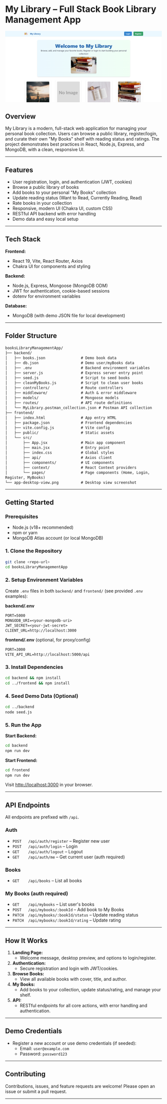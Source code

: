 
# My Library – Full Stack Book Library Management App

![Desktop View](./app-desktop-view.png)

## Overview

My Library is a modern, full-stack web application for managing your personal book collection. Users can browse a public library, register/login, and curate their own "My Books" shelf with reading status and ratings. The project demonstrates best practices in React, Node.js, Express, and MongoDB, with a clean, responsive UI.

---

## Features

- User registration, login, and authentication (JWT, cookies)
- Browse a public library of books
- Add books to your personal "My Books" collection
- Update reading status (Want to Read, Currently Reading, Read)
- Rate books in your collection
- Responsive, modern UI (Chakra UI, custom CSS)
- RESTful API backend with error handling
- Demo data and easy local setup

---

## Tech Stack

**Frontend:**
- React 19, Vite, React Router, Axios
- Chakra UI for components and styling

**Backend:**
- Node.js, Express, Mongoose (MongoDB ODM)
- JWT for authentication, cookie-based sessions
- dotenv for environment variables

**Database:**
- MongoDB (with demo JSON file for local development)

---

## Folder Structure

```
booksLibraryManagementApp/
├── backend/
│   ├── books.json                # Demo book data
│   ├── db.json                   # Demo user/myBooks data
│   ├── .env                      # Backend environment variables
│   ├── server.js                 # Express server entry point
│   ├── seed.js                   # Script to seed books
│   ├── cleanMyBooks.js           # Script to clean user books
│   ├── controllers/              # Route controllers
│   ├── middleware/               # Auth & error middleware
│   ├── models/                   # Mongoose models
│   ├── routes/                   # API route definitions
│   └── MyLibrary.postman_collection.json # Postman API collection
├── frontend/
│   ├── index.html                # App entry HTML
│   ├── package.json              # Frontend dependencies
│   ├── vite.config.js            # Vite config
│   ├── public/                   # Static assets
│   └── src/
│       ├── App.jsx               # Main app component
│       ├── main.jsx              # Entry point
│       ├── index.css             # Global styles
│       ├── api/                  # Axios client
│       ├── components/           # UI components
│       ├── context/              # React Context providers
│       └── pages/                # Page components (Home, Login, Register, MyBooks)
└── app-desktop-view.png          # Desktop view screenshot
```

---

## Getting Started

### Prerequisites
- Node.js (v18+ recommended)
- npm or yarn
- MongoDB Atlas account (or local MongoDB)

### 1. Clone the Repository
```sh
git clone <repo-url>
cd booksLibraryManagementApp
```

### 2. Setup Environment Variables

Create `.env` files in both `backend/` and `frontend/` (see provided `.env` examples):

**backend/.env**
```
PORT=5000
MONGODB_URI=<your-mongodb-uri>
JWT_SECRET=<your-jwt-secret>
CLIENT_URL=http://localhost:3000
```

**frontend/.env** (optional, for proxy/config)
```
PORT=3000
VITE_API_URL=http://localhost:5000/api
```

### 3. Install Dependencies
```sh
cd backend && npm install
cd ../frontend && npm install
```

### 4. Seed Demo Data (Optional)
```sh
cd ../backend
node seed.js
```

### 5. Run the App

**Start Backend:**
```sh
cd backend
npm run dev
```

**Start Frontend:**
```sh
cd frontend
npm run dev
```

Visit [http://localhost:3000](http://localhost:3000) in your browser.

---

## API Endpoints

All endpoints are prefixed with `/api`.

### Auth
- `POST   /api/auth/register` – Register new user
- `POST   /api/auth/login` – Login
- `GET    /api/auth/logout` – Logout
- `GET    /api/auth/me` – Get current user (auth required)

### Books
- `GET    /api/books` – List all books

### My Books (auth required)
- `GET    /api/mybooks` – List user's books
- `POST   /api/mybooks/:bookId` – Add book to My Books
- `PATCH  /api/mybooks/:bookId/status` – Update reading status
- `PATCH  /api/mybooks/:bookId/rating` – Update rating

---

## How It Works

1. **Landing Page:**
   - Welcome message, desktop preview, and options to login/register.
2. **Authentication:**
   - Secure registration and login with JWT/cookies.
3. **Browse Books:**
   - View all available books with cover, title, and author.
4. **My Books:**
   - Add books to your collection, update status/rating, and manage your shelf.
5. **API:**
   - RESTful endpoints for all core actions, with error handling and authentication.

---

## Demo Credentials

- Register a new account or use demo credentials (if seeded):
  - Email: `user@example.com`
  - Password: `password123`

---

## Contributing

Contributions, issues, and feature requests are welcome! Please open an issue or submit a pull request.

---